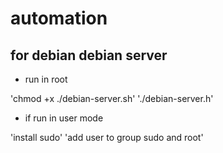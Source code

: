 # automation

## for debian debian server
- run in root

'chmod +x ./debian-server.sh'
'./debian-server.h'

- if run in user mode

'install sudo'
'add user to group sudo and root'


